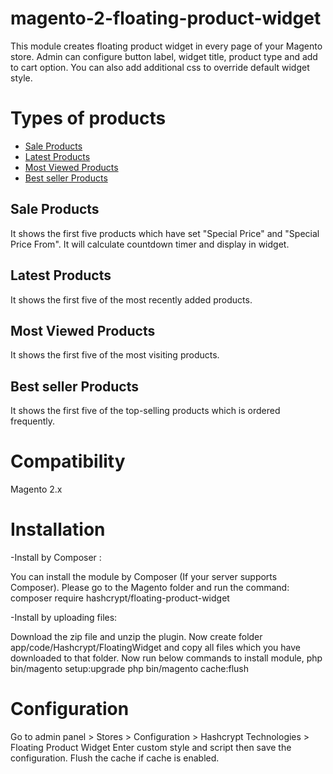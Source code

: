 # magento-2-floating-product-widget
This module creates floating product widget in every page of your Magento store. Admin can configure button label, widget title, product type and add to cart option. You can also add additional css to override default widget style.

# Types of products

* [Sale Products](#sale-products)
* [Latest Products](#latest-products)
* [Most Viewed Products](#most-products)
* [Best seller Products](#best-products)

## Sale Products
It shows the first five products which have set "Special Price" and "Special Price From". It will calculate countdown timer and display in widget.

## Latest Products
It shows the first five of the most recently added products. 

## Most Viewed Products
It shows the first five of the most visiting products.

## Best seller Products
It shows the first five of the top-selling products which is ordered frequently.

# Compatibility
Magento 2.x

# Installation
-Install by Composer :

You can install the module by Composer (If your server supports Composer). Please go to the Magento folder and run the command: composer require hashcrypt/floating-product-widget

-Install by uploading files:

Download the zip file and unzip the plugin. Now create folder app/code/Hashcrypt/FloatingWidget and copy all files which you have downloaded to that folder.
Now run below commands to install module,
php bin/magento setup:upgrade
php bin/magento cache:flush

# Configuration
Go to admin panel > Stores > Configuration > Hashcrypt Technologies > Floating Product Widget
Enter custom style and script then save the configuration.
Flush the cache if cache is enabled.

